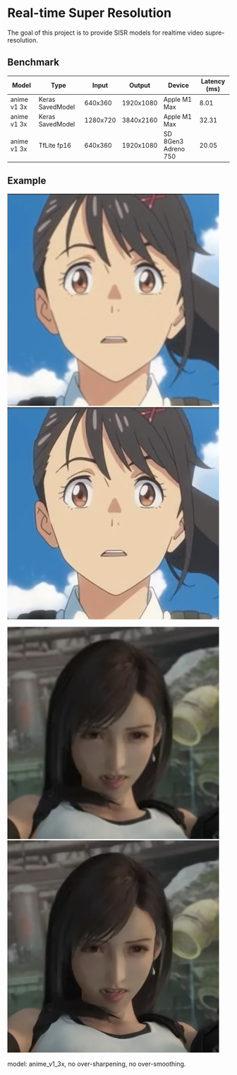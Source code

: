 # Real-time Super Resolution

The goal of this project is to provide SISR models for realtime video supre-resolution.

## Benchmark
| Model       | Type              |  Input           | Output       | Device              | Latency (ms) |
|-------------|-------------------|------------------|--------------|---------------------|--------------|
| anime v1 3x | Keras SavedModel  | 640x360          | 1920x1080    | Apple M1 Max        |         8.01 |
| anime v1 3x | Keras SavedModel  | 1280x720         | 3840x2160    | Apple M1 Max        |        32.31 |
| anime v1 3x | TfLite fp16       | 640x360          | 1920x1080    | SD 8Gen3 Adreno 750 |        20.05 |

## Example
<img src="examples/suzume_lr.png" width="480" /><img src="examples/suzume_sr.png" width="480" />

<img src="examples/ff7_lr.png" width="480" /><img src="examples/ff7_sr.png" width="480" />

model: anime_v1_3x, no over-sharpening, no over-smoothing.

